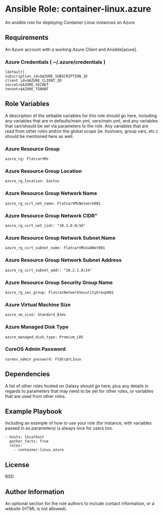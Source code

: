 # Ansible Role: container-linux.azure

An ansible role for deploying Container Linux instances on Azure

## Requirements

An Azure account with a working Azure Client and Ansible[azure].

### Azure Credentials ( ~/.azure/credentials )

```
[default]
subscription_id=$AZURE_SUBSCRIPTION_ID
client_id=$AZURE_CLIENT_ID
secret=$AZURE_SECRET
tenant=$AZURE_TENANT
```


## Role Variables

A description of the settable variables for this role should go here, including any variables that are in defaults/main.yml, vars/main.yml, and any variables that can/should be set via parameters to the role. Any variables that are read from other roles and/or the global scope (ie. hostvars, group vars, etc.) should be mentioned here as well.

### Azure Resource Group

```
azure_rg: FlatcarVMs
```

### Azure Resource Group Location

```
azure_rg_location: Eastus
```

### Azure Resource Group Network Name

```
azure_rg_virt_net_name: FlatcarVMsNetwork001
```

### Azure Resource Group Network CIDR"

```
azure_rg_virt_net_cidr: "10.2.0.0/16"
```

### Azure Resource Group Network Subnet Name

```
azure_rg_virt_subnet_name: FlatcarVMsSubNet001
```

### Azure Resource Group Network Subnet Address

```
azure_rg_virt_subnet_addr: "10.2.1.0/24"
```

### Azure Resource Group Security Group Name

```
azure_rg_sec_group: FlatcarNetworkSecurityGroup001
```

### Azure Virtual Machine Size

```
azure_vm_size: Standard_B1ms
```

### Azure Managed Disk Type

```
azure_managed_disk_type: Premium_LRS
```

### CoreOS Admin Password

```
coreos_admin_password: Fl@tc@rL1nux
```

## Dependencies

A list of other roles hosted on Galaxy should go here, plus any details in regards to parameters that may need to be set for other roles, or variables that are used from other roles.

## Example Playbook

Including an example of how to use your role (for instance, with variables passed in as parameters) is always nice for users too:

```
- hosts: localhost
  gather_facts: True
  roles:
    - container-linux.azure
```

## License

BSD

Author Information
------------------

An optional section for the role authors to include contact information, or a website (HTML is not allowed).
